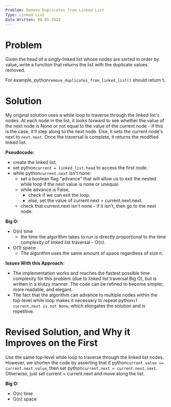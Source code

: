 ```yaml
---
Problem: Remove Duplicates from Linked List
Type: Linked List
Date Written: 08-05-2022
---
```


# Problem
Given the head of a singly-linked list whose nodes are sorted in order by value, write a function that returns the list with the duplicate values removed.

For example, python```remove_duplicates_from_linked_list()``` should return ```5```.

# Solution
My original solution uses a while loop to traverse through the linked list's nodes. At each node in the list, it looks forward to see whether the value of the next node is None or not equal to the value of the current node - if this is the case, it'll step along to the next node. Else, it sets the current node's next to ```next.next```. Once the traversal is complete, it returns the modified linked list.

**Pseudocode:**
- create the linked list.
- set python```current = linked_list.head``` to access the first node.
- while python```current.next``` isn't none:
  - set a boolean flag "advance" that will allow us to exit the nested while loop if the next value is none or unequal.
  - while advance is False,
    - check if we can exit the loop.
    - else, set the value of current.next = current.next.next.
  - check that current.next isn't none - if it isn't, then go to the next node.

**Big O:**
- O(n) time
  - the time the algorithm takes to run is directly proportional to the time complexity of linked list traversal - O(n).
- O(1) space
  - The algorithm uses the same amount of space regardless of size n.

**Issues With this Approach:**
- The implementation works and reaches the fastest possible time complexity for this problem (due to linked list traversal Big O), but is written in a klutzy manner. The code can be refined to become simpler, more readable, and elegant.
- The fact that the algorithm can advance to multiple nodes within the top-level while loop makes it necessary to repeat python```if current.next is not None```, which elongates the solution and is repetitive.

# Revised Solution, and Why it Improves on the First
Use the same top-level while loop to traverse through the linked list nodes. However, we shorten the code by asserting that if python```current.value == current.next.value```, then set python```current.next = current.next.next```. Otherwise, just set current = current.next and move along the list.

**Big O:**
- O(n) time
- O(n) space